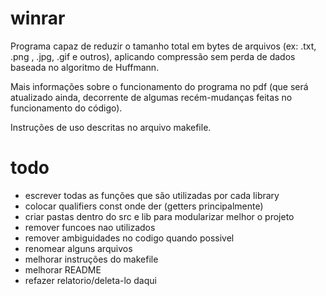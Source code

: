 # winrar

Programa capaz de reduzir o tamanho total em bytes de arquivos (ex: .txt, .png , .jpg, .gif e outros), aplicando compressão sem perda de dados baseada no algoritmo de Huffmann.

Mais informações sobre o funcionamento do programa no pdf (que será atualizado ainda, decorrente de algumas recém-mudanças feitas no funcionamento do código).

Instruções de uso descritas no arquivo makefile.

# todo
* escrever todas as funções que são utilizadas por cada library
* colocar qualifiers const onde der (getters principalmente)
* criar pastas dentro do src e lib para modularizar melhor o projeto
* remover funcoes nao utilizados 
* remover ambiguidades no codigo quando possivel
* renomear alguns arquivos
* melhorar instruções do makefile
* melhorar README
* refazer relatorio/deleta-lo daqui



